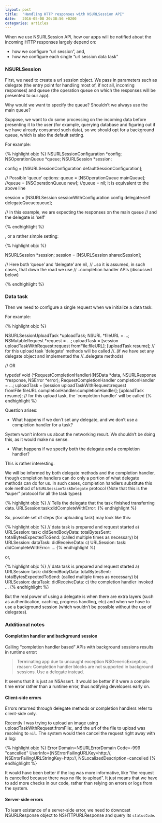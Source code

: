 ```yaml
---
layout: post
title:  "Handling HTTP responses with NSURLSession API"
date:   2016-05-08 20:38:56 +0200
categories: articles
---
```



When we use NSURLSession API, how our apps will be notified about the incoming HTTP responses largely depend on:

- how we configure “url session”, and,
- how we configure each single “url session data task”


### NSURLSession
First, we need to create a url session object. We pass in parameters such as delegate (the entry point for handling most of, if not all, incoming responses) and queue (the operation queue on which the responses will be presented to our app).

Why would we want to specify the queue? Shouldn’t we always use the main queue?

Suppose, we want to do some processing on the incoming data before presenting it to the user (for example, querying database and figuring out if we have already consumed such data), so we should opt for a background queue, which is also the default setting.

For example:

{% highlight objc %}
NSURLSessionConfiguration *config;
NSOperationQueue *queue;
NSURLSession *session;
 
config = [NSURLSessionConfiguration defaultSessionConfiguration];
 
// Possible 'queue' options:
queue = [NSOperationQueue mainQueue];
//queue = [NSOperationQueue new];
//queue = nil; it is equivalent to the above line
 
session = [NSURLSession sessionWithConfiguration:config delegate:self delegateQueue:queue];
 
// In this example, we are expecting the responses on the main queue
// and the delegate is 'self'


{% endhighlight %}

, or a rather simple setting:

{% highlight objc %}

NSURLSession *session;
session = [NSURLSession sharedSession];

// Here both ‘queue’ and ‘delegate’ are nil,
// ..so it is assumed, in such cases, that down the road we use
// ..completion handler APIs (discussed below)

{% endhighlight %}



### Data task
Then we need to configure a single request when we initialize a data task. 

For example:

{% highlight objc %}

NSURLSessionUploadTask *uploadTask;
NSURL *fileURL = ...;
NSMutableRequest *request = ...;
uploadTask = [session uploadTaskWithRequest:request fromFile:fileURL];
[uploadTask resume];
// for this upload task 'delegate' methods will be called
//..(if we have set any delegate object and implemented the
//..delegate methods)
 
// OR
 
typedef void (^RequestCompletionHandler)(NSData *data, NSURLResponse *response, NSError *error);
RequestCompletionHandler completionHandler = ...;
uploadTask = [session uploadTaskWithRequest:request fromFile:fileURL completionHandler:completionHandler];
[uploadTask resume];
// for this upload task, the 'completion handler' will be called
{% endhighlight %}


Question arises: 

- What happens if we don’t set any delegate, and we don’t use a completion handler for a task?

System won’t inform us about the networking result. We shouldn’t be doing this, as it would make no sense.


- What happens if we specify both the delegate and a completion handler?

This is rather interesting. 

We will be informed by both delegate methods and the completion handler, though completion handlers can do only a portion of what delegate methods can do for us. In such cases, completion handlers substitute this sole method of `NSURLSessionTaskDelegate` protocol (Note that this is the “super” protocol for all the task types):

{% highlight objc %}
// Tells the delegate that the task finished transferring data.
URLSession:task:didCompleteWithError:
{% endhighlight %}


So, possible set of steps (for uploading task) may look like this:

{% highlight objc %}
// data task is prepared and request started
a) URLSession: task: didSendBodyData: totalBytesSent: totalBytesExpectedToSend:
(called multiple times as necessary)
b) URLSession: dataTask: didReceiveData: 
c) URLSession: task: didCompleteWithError: 
...
{% endhighlight %}

or,

{% highlight objc %}
// data task is prepared and request started
a) URLSession: task: didSendBodyData: totalBytesSent: totalBytesExpectedToSend: 
(called multiple times as necessary)
b) URLSession: dataTask: didReceiveData: 
c) the completion handler invoked
...
{% endhighlight %}

But the real power of using a delegate is when there are extra layers (such as authentication, caching, progress handling, etc) and when we have to use a background session (which wouldn’t be possible without the use of delegates).


### Additional notes
#### Completion handler and background session

Calling “completion handler based” APIs with background sessions results in runtime error:

> Terminating app due to uncaught exception NSGenericException, 
reason: Completion handler blocks are not supported in background sessions. 
Use a delegate instead.

It seems that it is just an NSAssert. It would be better if it were a compile time error rather than a runtime error, thus notifying developers early on.

#### Client-side errors
Errors returned through delegate methods or completion handlers refer to client-side only.

Recently I was trying to upload an image using uploadTaskWithRequest:fromFile:, and the url of the file to upload was resolving to `nil`. 
The system would then cancel the request right away with a log:

{% highlight objc %}
Error Domain=NSURLErrorDomain Code=-999 "cancelled" 
UserInfo={NSErrorFailingURLKey=http://<my-url>, 
NSErrorFailingURLStringKey=http://<my-url>, 
NSLocalizedDescription=cancelled
{% endhighlight %}

It would have been better if the log was more informative, like “the request is cancelled because there was no file to upload”. It just means that we have to add more checks in our code, rather than relying on errors or logs from the system.


#### Server-side errors

To learn existance of a server-side error, we need to downcast NSURLResponse object to NSHTTPURLResponse and query its `statusCode`.
